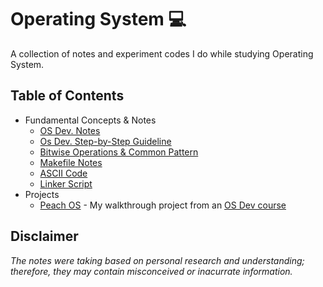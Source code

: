 # Operating System :computer:
A collection of notes and experiment codes I do while studying Operating System.

## Table of Contents
- Fundamental Concepts & Notes
  - [OS Dev. Notes](./guides/OS-DEV-NOTES.md)
  - [Os Dev. Step-by-Step Guideline](./guides/GUIDELINE.md)
  - [Bitwise Operations & Common Pattern](./guides/BITWISE.md)
  - [Makefile Notes](./guides/Makefile)
  - [ASCII Code](./guides/ASCIICODE.md)
  - [Linker Script](./guides/LINKER-SCRIPT.md)
- Projects
  - [Peach OS](./PeachOS) - My walkthrough project from an [OS Dev course](https://www.udemy.com/course/developing-a-multithreaded-kernel-from-scratch/) 

## Disclaimer
*The notes were taking based on personal research and understanding; therefore, they may contain misconceived or inacurrate information.*
